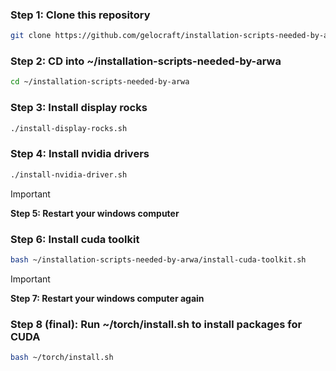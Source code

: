 ### Step 1: Clone this repository
```sh
git clone https://github.com/gelocraft/installation-scripts-needed-by-arwa ~/installation-scripts-needed-by-arwa
```

### Step 2: CD into ~/installation-scripts-needed-by-arwa
```sh
cd ~/installation-scripts-needed-by-arwa
```

### Step 3: Install display rocks
```sh
./install-display-rocks.sh

```

### Step 4: Install nvidia drivers
```sh
./install-nvidia-driver.sh
```

> [!Important]
> **Step 5: Restart your windows computer**

### Step 6: Install cuda toolkit
```sh
bash ~/installation-scripts-needed-by-arwa/install-cuda-toolkit.sh
```

> [!Important]
> **Step 7: Restart your windows computer again**


### Step 8 (final): Run ~/torch/install.sh to install packages for CUDA
```sh
bash ~/torch/install.sh
```

